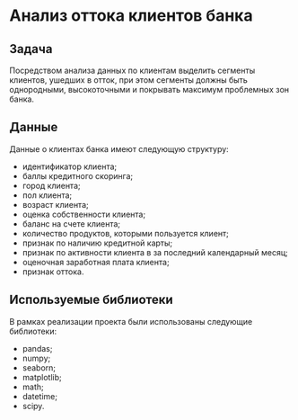 # Анализ оттока клиентов банка
## Задача
Посредством анализа данных по клиентам выделить сегменты клиентов, ушедших в отток, при этом сегменты должны быть однородными, высокоточными и покрывать максимум проблемных зон банка.
## Данные
Данные о клиентах банка имеют следующую структуру:
* идентификатор клиента;
* баллы кредитного скоринга;
* город клиента;
* пол клиента;
* возраст клиента;
* оценка собственности клиента;
* баланс на счете клиента;
* количество продуктов, которыми пользуется клиент;
* признак по наличию кредитной карты;
* признак по активности клиента в за последний календарный месяц;
* оценочная заработная плата клиента;
* признак оттока.
## Используемые библиотеки
В рамках реализации проекта были использованы следующие библиотеки:
* pandas;
* numpy;
* seaborn;
* matplotlib;
* math;
* datetime;
* scipy.